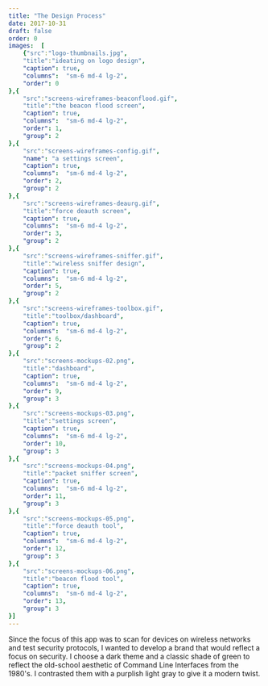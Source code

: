 ```yaml
---
title: "The Design Process"
date: 2017-10-31
draft: false
order: 0
images:  [
    {"src":"logo-thumbnails.jpg",
    "title":"ideating on logo design",
    "caption": true,
    "columns":  "sm-6 md-4 lg-2",
    "order": 0
},{
    "src":"screens-wireframes-beaconflood.gif",
    "title":"the beacon flood screen",
    "caption": true,
    "columns":  "sm-6 md-4 lg-2",
    "order": 1,
    "group": 2
},{
    "src":"screens-wireframes-config.gif",
    "name": "a settings screen",
    "caption": true,
    "columns":  "sm-6 md-4 lg-2",
    "order": 2,
    "group": 2
},{
    "src":"screens-wireframes-deaurg.gif",
    "title":"force deauth screen",
    "caption": true,
    "columns":  "sm-6 md-4 lg-2",
    "order": 3,
    "group": 2
},{
    "src":"screens-wireframes-sniffer.gif",
    "title":"wireless sniffer design",
    "caption": true,
    "columns":  "sm-6 md-4 lg-2",
    "order": 5,
    "group": 2
},{
    "src":"screens-wireframes-toolbox.gif",
    "title":"toolbox/dashboard",
    "caption": true,
    "columns":  "sm-6 md-4 lg-2",
    "order": 6,
    "group": 2
},{
    "src":"screens-mockups-02.png",
    "title":"dashboard",
    "caption": true,
    "columns":  "sm-6 md-4 lg-2",
    "order": 9,
    "group": 3
},{
    "src":"screens-mockups-03.png",
    "title":"settings screen",
    "caption": true,
    "columns":  "sm-6 md-4 lg-2",
    "order": 10,
    "group": 3
},{
    "src":"screens-mockups-04.png", 
    "title":"packet sniffer screen",
    "caption": true,
    "columns":  "sm-6 md-4 lg-2",
    "order": 11,
    "group": 3
},{
    "src":"screens-mockups-05.png",
    "title":"force deauth tool",
    "caption": true,
    "columns":  "sm-6 md-4 lg-2",
    "order": 12,
    "group": 3
},{
    "src":"screens-mockups-06.png",
    "title":"beacon flood tool",
    "caption": true,
    "columns":  "sm-6 md-4 lg-2",
    "order": 13,
    "group": 3
}]
---
```

Since the focus of this app was to scan for devices on wireless networks and test security protocols, I wanted to develop a brand that would reflect a focus on security. I choose a dark theme and a classic shade of green to reflect the old-school aesthetic of Command Line Interfaces from the 1980's. I contrasted them with a purplish light gray to give it a modern twist.